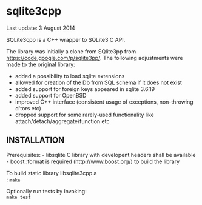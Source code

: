 sqlite3cpp
==========

Last update: 3 August 2014

SQLite3cpp is a C++ wrapper to SQLite3 C API.

The library was initially a clone from SQlite3pp from https://code.google.com/p/sqlite3pp/. The following adjustments were made to the original library:
- added a possibility to load sqlite extensions
- allowed for creation of the Db from SQL schema if it does not exist
- added support for foreign keys appeared in sqlite 3.6.19
- added support for OpenBSD
- improved C++ interface (consistent usage of exceptions, non-throwing d'tors etc)
- dropped support for some rarely-used functionality like attach/detach/aggregate/function etc


INSTALLATION
--------------
Prerequisites:
    - libsqlite C library with developent headers shall be available 
    - boost::format is required (http://www.boost.org/) to build the library
    
To build static library libsqlite3cpp.a<br>:
    <code>make</code>
    
Optionally run tests by invoking:<br>
    <code>make test</code>
    

    
    
